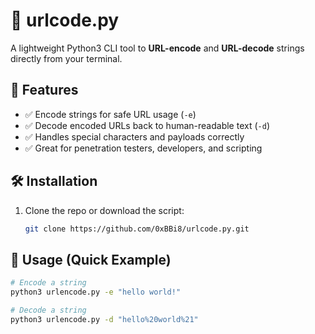 # 🔐 urlcode.py

A lightweight Python3 CLI tool to **URL-encode** and **URL-decode** strings directly from your terminal.

## 🚀 Features

- ✅ Encode strings for safe URL usage (`-e`)
- ✅ Decode encoded URLs back to human-readable text (`-d`)
- ✅ Handles special characters and payloads correctly
- ✅ Great for penetration testers, developers, and scripting

## 🛠️ Installation

1. Clone the repo or download the script:
   ```bash
   git clone https://github.com/0xBBi8/urlcode.py.git

## 🧪 Usage (Quick Example)

```bash
# Encode a string
python3 urlencode.py -e "hello world!"

# Decode a string
python3 urlencode.py -d "hello%20world%21"
